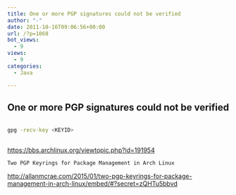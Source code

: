 ```yaml
---
title: One or more PGP signatures could not be verified
author: "-"
date: 2011-10-16T09:06:56+00:00
url: /?p=1068
bot_views:
  - 9
views:
  - 9
categories:
  - Java

---
```

## One or more PGP signatures could not be verified
```bash
  
gpg -recv-key <KEYID>
  
```

https://bbs.archlinux.org/viewtopic.php?id=191954


  
    Two PGP Keyrings for Package Management in Arch Linux
  


http://allanmcrae.com/2015/01/two-pgp-keyrings-for-package-management-in-arch-linux/embed/#?secret=zQHTu5bbvd